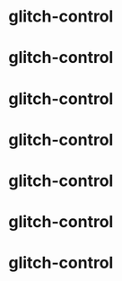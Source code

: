 # glitch-control
# glitch-control
# glitch-control
# glitch-control
# glitch-control
# glitch-control
# glitch-control
